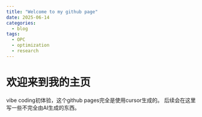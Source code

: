 ```yaml
---
title: "Welcome to my github page"
date: 2025-06-14
categories:
  - blog
tags:
  - OPC
  - optimization
  - research
---
```


# 欢迎来到我的主页

vibe coding初体验，这个github pages完全是使用cursor生成的。
后续会在这里写一些不完全由AI生成的东西。